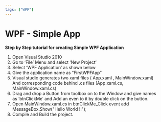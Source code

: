 ```yaml
---
tags: ["WPF"]
---
```


# WPF - Simple App

**Step by Step tutorial for creating Simple WPF Application**

1. Open Visual Studio 2010
2. Go to ‘File’ Menu and select ‘New Project’
3. Select ‘WPF Application’ as shown below
4. Give the application name as “FirstWPFApp”
5. Visual studio generates two xaml files ( App.xaml , MainWindow.xaml) And corresponding code behind .cs files (App.xaml.cs, MainWindow.xaml.cs)
6. Drag and drop a Button from toolbox on to the Window and give names as ‘btnClickMe’ and Add an even to it by double click on the button.
7. Open MainWindow.xaml.cs in btnClickMe\_Click event add MessageBox.Show("Hello World !!");
8. Compile and Build the project.

